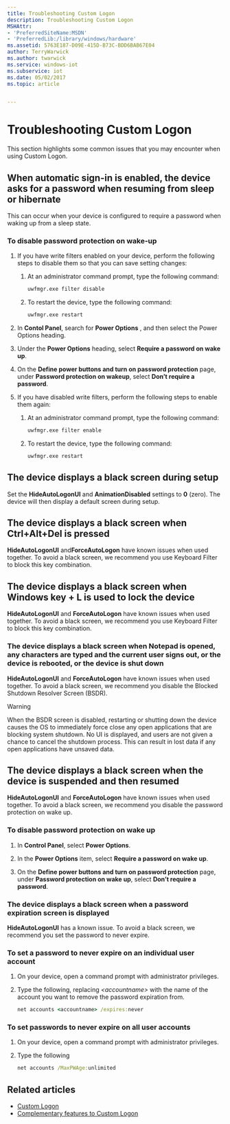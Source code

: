 ```yaml
---
title: Troubleshooting Custom Logon
description: Troubleshooting Custom Logon
MSHAttr:
- 'PreferredSiteName:MSDN'
- 'PreferredLib:/library/windows/hardware'
ms.assetid: 5763E187-D09E-415D-B73C-BDD6BAB67E04
author: TerryWarwick
ms.author: twarwick
ms.service: windows-iot
ms.subservice: iot
ms.date: 05/02/2017
ms.topic: article


---
```

# Troubleshooting Custom Logon

This section highlights some common issues that you may encounter when using Custom Logon.

## When automatic sign-in is enabled, the device asks for a password when resuming from sleep or hibernate

This can occur when your device is configured to require a password when waking up from a sleep state.

### To disable password protection on wake-up

1. If you have write filters enabled on your device, perform the following steps to disable them so that you can save setting changes:

   1. At an administrator command prompt, type the following command:

      ```cmd
      uwfmgr.exe filter disable
      ```

   1. To restart the device, type the following command:

      ```cmd
      uwfmgr.exe restart
      ```

1. In **Contol Panel**, search for **Power Options** , and then select the Power Options heading.

1. Under the **Power Options** heading, select **Require a password on wake up**.

1. On the **Define power buttons and turn on password protection** page, under **Password protection on wakeup**, select **Don’t require a password**.

1. If you have disabled write filters, perform the following steps to enable them again:

   1. At an administrator command prompt, type the following command:

      ```cmd
      uwfmgr.exe filter enable
      ```

   1. To restart the device, type the following command:

      ```cmd
      uwfmgr.exe restart
      ```

## The device displays a black screen during setup

Set the **HideAutoLogonUI** and **AnimationDisabled** settings to **0** (zero). The device will then display a default screen during setup.

## The device displays a black screen when Ctrl+Alt+Del is pressed

**HideAutoLogonUI** and**ForceAutoLogon** have known issues when used together. To avoid a black screen, we recommend you use Keyboard Filter to block this key combination.

## The device displays a black screen when Windows key + L is used to lock the device

**HideAutoLogonUI** and **ForceAutoLogon** have known issues when used together. To avoid a black screen, we recommend you use Keyboard Filter to block this key combination.

### The device displays a black screen when Notepad is opened, any characters are typed and the current user signs out, or the device is rebooted, or the device is shut down

**HideAutoLogonUI** and **ForceAutoLogon** have known issues when used together. To avoid a black screen, we recommend you disable the Blocked Shutdown Resolver Screen (BSDR).

> [!WARNING]
> When the BSDR screen is disabled, restarting or shutting down the device causes the OS to immediately force close any open applications that are blocking system shutdown. No UI is displayed, and users are not given a chance to cancel the shutdown process. This can result in lost data if any open applications have unsaved data.

## The device displays a black screen when the device is suspended and then resumed

**HideAutoLogonUI** and **ForceAutoLogon** have known issues when used together. To avoid a black screen, we recommend you disable the password protection on wake up.

### To disable password protection on wake up

1. In **Control Panel**, select **Power Options**.

1. In the **Power Options** item, select **Require a password on wake up**.

1. On the **Define power buttons and turn on password protection** page, under **Password protection on wake up**, select **Don’t require a password**.

### The device displays a black screen when a password expiration screen is displayed

**HideAutoLogonUI** has a known issue. To avoid a black screen, we recommend you set the password to never expire.

### To set a password to never expire on an individual user account

1. On your device, open a command prompt with administrator privileges.

1. Type the following, replacing *&lt;accountname&gt;* with the name of the account you want to remove the password expiration from.

   ```cmd
   net accounts <accountname> /expires:never
   ```

### To set passwords to never expire on all user accounts

1. On your device, open a command prompt with administrator privileges.

1. Type the following

   ```cmd
   net accounts /MaxPWAge:unlimited
   ```

## Related articles

- [Custom Logon](custom-logon.md)
- [Complementary features to Custom Logon](complementary-features-to-custom-logon.md)
